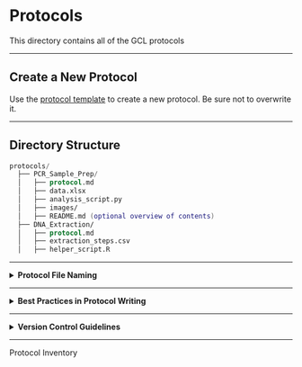 # Protocols

This directory contains all of the GCL protocols

---

## Create a New Protocol

Use the [protocol template](protocol_template.md) to create a new protocol.  Be sure not to overwrite it.

---

## Directory Structure

```swift
protocols/
  ├── PCR_Sample_Prep/
  │   ├── protocol.md
  │   ├── data.xlsx
  │   ├── analysis_script.py
  │   ├── images/
  │   ├── README.md (optional overview of contents)
  ├── DNA_Extraction/
  │   ├── protocol.md
  │   ├── extraction_steps.csv
  │   ├── helper_script.R
```

---

<details>
<summary><strong>Protocol File Naming</strong></summary>

`reaction-category_protocol-name_rxn-format.md`

* `reaction-category` is the category of the reaction. Do not make up a new category name if an appropriate one already exists. The list of categories follows here.  If you create a new category, add it to this list in alphabetical order
	* cleanup
	* extraction
	* pcr 
	
* `protocol-name` is the unique name of the protocol, without considering the reaction format (see below). Add protocol names below in alphabetical order
	* replace this text with the name of the first protocol

* `num-rxn-format` is the format of the reaction
	* 1-tube
	* 8-tube-strip
	* 96-well-plate
	* 384-well-plate

</details>

---

<details>
<summary><strong>Best Practices in Protocol Writing</strong></summary>

- **Clarity and Detail**: Write instructions clearly and unambiguously.  
  Include specific quantities (with units), durations, and conditions so that another researcher can reproduce the experiment.  
  Define abbreviations and acronyms on first use.  
- **Consistency**: Use a consistent format and terminology throughout the protocol.  
  For example, keep the style of headings and lists uniform, and use the same units and symbols for measurements.  
  Write steps in the imperative mood (e.g., "Add 5 µL of buffer").  
- **Safety**: Highlight any critical safety precautions or hazards.  
  Note any dangerous reagents (with proper hazard labels or references to MSDS), required personal protective equipment (PPE), and waste disposal procedures to follow.  
  Ensure the protocol complies with relevant safety regulations or guidelines.  
- **Version Control**: Update the protocol and version number when changes are made.  
  Document any changes or minor variations, as even small adjustments can significantly alter outcomes&#8203;:contentReference[oaicite:1]{index=1}.  
  Ensure the latest version is easily accessible to the team to avoid confusion.  
- **Validation**: If possible, have someone else follow the protocol to verify it is easy to understand and yields the expected results.  
  Incorporate feedback to improve clarity or fix any issues.  
- **Flexibility**: Use this template as a guide, and adapt it as needed for your specific protocol.  
  Add sub-sections or re-order content as necessary.  
  Ensure all crucial information (purpose, materials, methods, notes, etc.) is included.  

</details>

---

<details>
<summary><strong>Version Control Guidelines</strong></summary>

These guidelines describe best practices for managing protocol versions using Git and ensure clarity, traceability, and reproducibility in your projects.

---

### 1. Embed Version Metadata

Include the following metadata in each protocol file:
- **Author**: The person who created or last updated the protocol.
- **Date Created**: The date the protocol was initially created.
- **Last Updated**: The date of the most recent update.
- **Version**: Use semantic versioning (e.g., `1.0.0`, `1.1.0`, etc.).
- **Tags**: Keywords for categorization (e.g., extraction, cleanup, PCR).

---

### 2. Use Commit History Effectively

- **Commit Often**: Make frequent, incremental commits to capture small changes.
- **Descriptive Commit Messages**: Write clear, concise messages that explain *what* changed and *why*.
- **Atomic Commits**: Each commit should address a single, logical change for easier review and reversion if needed.

---

### 3. Branching and Pull Requests

- **Feature Branches**: Develop new features or updates on separate branches.
- **Pull Requests for Merging**: Use pull requests to review and merge changes into the main branch.
- **Maintain a Stable Main Branch**: Only merge changes that have been thoroughly tested to ensure stability.

---

### 4. Tagging and Releases

- **Tag Releases**: Use Git tags (e.g., `v1.0.0`, `v1.1.0`) to mark significant protocol versions.
- **Release Notes**: Document major changes, bug fixes, or enhancements in release notes or a changelog.

---

### 5. Maintain a Changelog

- **CHANGELOG.md**: Keep a separate file or include a section in your protocols that logs:
  - Date of change
  - Version number
  - Author of the change
  - Brief description of the change
- **Regular Updates**: Update the changelog with every significant change to track the evolution of your protocols.

---

### 6. Continuous Integration and Testing

- **Automated Builds**: Use CI tools to automatically build and test changes before merging.
- **Pre-Merge Testing**: Ensure that all changes pass tests on their respective branches to minimize conflicts and maintain code integrity.

---

### 7. Access Control and Collaboration

- **Limit Access**: Grant repository access only to necessary team members.
- **Peer Reviews**: Encourage code reviews and discussions via pull requests to improve quality and share knowledge.

---

</details>

---

Protocol Inventory



